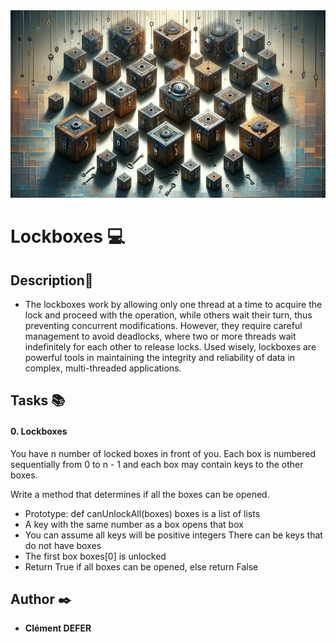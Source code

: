<img src="https://github.com/Qcarvalhooliveira/holbertonschool-interview/blob/main/lockboxes/images/Lockboxes.png" width="1000" height="300">

# **Lockboxes** :computer:

## **Description**:speech_balloon:

* The lockboxes work by allowing only one thread at a time to acquire the lock and proceed with the operation, while others wait their turn, thus preventing concurrent modifications. However, they require careful management to avoid deadlocks, where two or more threads wait indefinitely for each other to release locks. Used wisely, lockboxes are powerful tools in maintaining the integrity and reliability of data in complex, multi-threaded applications.

## **Tasks** :books:

#### **0. Lockboxes**

You have n number of locked boxes in front of you. Each box is numbered sequentially from 0 to n - 1 and each box may contain keys to the other boxes.

Write a method that determines if all the boxes can be opened.

* Prototype: def canUnlockAll(boxes)
    boxes is a list of lists
* A key with the same number as a box opens that box
* You can assume all keys will be positive integers
    There can be keys that do not have boxes
* The first box boxes[0] is unlocked
* Return True if all boxes can be opened, else return False

## **Author** :black_nib:

* **Clément DEFER**